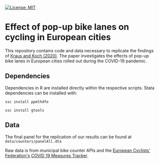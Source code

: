 [![License: MIT](https://img.shields.io/badge/License-MIT-yellow.svg)](https://opensource.org/licenses/MIT)

# Effect of pop-up bike lanes on cycling in European cities
This repository contains code and data necessary to replicate the findings of [Kraus and Koch (2020)](https://smkraus.github.io/files/kk_popup-bikelanes.pdf). The paper investigates the effects of pop-up bike lanes in European cities rolled out during the COVID-19 pandemic.

## Dependencies
Dependencies in R are installed directly within the respective scripts. Stata dependencies can be installed with:

`ssc install ppmlhdfe`

`ssc install gtools`

## Data
The final panel for the replication of our results can be found at `data/counters/panelAll.dta`

Raw data is from municipal bike counter APIs and the [European Cyclists' Federation's](https://ecf.com/) [COVID 19 Measures Tracker](https://datastudio.google.com/u/0/reporting/ba90a08c-9841-4beb-9e26-7d4f7d002709/page/yMRTB).


